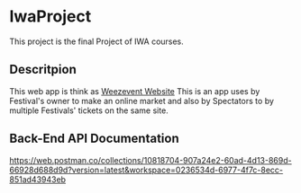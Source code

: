 # IwaProject

This project is the final Project of IWA courses.

## Descritpion

This web app is think as [Weezevent Website](https://weezevent.com/en-gb/)
This is an app uses by Festival's owner to make an online market and also by Spectators to by multiple Festivals' tickets on the same site.


## Back-End API Documentation

<https://web.postman.co/collections/10818704-907a24e2-60ad-4d13-869d-66928d688d9d?version=latest&workspace=0236534d-6977-4f7c-8ecc-851ad43943eb>